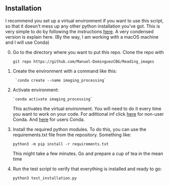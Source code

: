  

## Installation

I recommend you set up a virtual environment if you want to use this script, so that it doesn't mess up any other python installation you've got. This is very simple to do by following the instructions [here](https://docs.python.org/3/tutorial/venv.html). A very condensed version is explain here.
(By the way, I am working with a macOS machine and I will use Conda)

0. Go to the directory where you want to put this repo. Clone the repo with

	`git repo https://github.com/Manuel-DominguezCBG/Reading_images`

1. Create the environment with a command like this:  

        `conda create --name imaging_processing`

2. Activate environment:

       `conda activate imaging_processing`

    This activates the virtual environment. You will need to do it every time you want to work on your code. For adittional inf click [here](https://docs.python.org/3/library/venv.html) for non-user Conda. And [here](https://docs.conda.io/projects/conda/en/latest/user-guide/tasks/manage-environments.html) for users Conda. 
     

3. Install the required python modules. To do this, you can use the requirements.txt file from the repository. Something like:

    `python3 -m pip install -r requirements.txt`

    This might take a few minutes. Go and prepare a cup of tea in the mean time 

4. Run the test script to verify that everything is installed and ready to go:
    
    `python3 test_installation.py`

